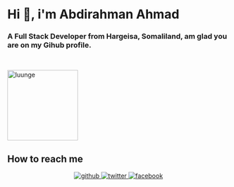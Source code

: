 # <div align="left">Hi 👋, i'm Abdirahman Ahmad</div>  
### <div align="left">A Full Stack Developer from Hargeisa, Somaliland, am glad you are on my Gihub profile.</div>  
<br/>

<p align="left"> <img width="160px" src="https://komarev.com/ghpvc/?username=luunge&label=Profile%20views&color=ff0000&style=flat" alt="luunge" /> </p>
 
## How to reach me  
<div align="center">
<a href="https://github.com/luunge" target="_blank">
<img src=https://img.shields.io/badge/github-%2324292e.svg?&style=for-the-badge&logo=github&logoColor=white alt=github style="margin-bottom: 5px;" />
</a>
<a href="https://twitter.com/amdam44" target="_blank">
<img src=https://img.shields.io/badge/twitter-%2300acee.svg?&style=for-the-badge&logo=twitter&logoColor=white alt=twitter style="margin-bottom: 5px;" />
</a>
<a href="https://www.facebook.com/amdam44" target="_blank">
<img src=https://img.shields.io/badge/facebook-%232E87FB.svg?&style=for-the-badge&logo=facebook&logoColor=white alt=facebook style="margin-bottom: 5px;" />
</a> 
</div>
